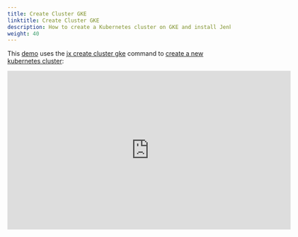 ```yaml
---
title: Create Cluster GKE
linktitle: Create Cluster GKE
description: How to create a Kubernetes cluster on GKE and install Jenkins X
weight: 40
---
```


This [demo](https://www.youtube.com/watch?v=r8-J9Qg-p9U) uses the [jx create cluster gke](/commands/jx_create_cluster_gke) command to [create a new kubernetes cluster](/docs/getting_started/setup/create-cluster/):


<iframe width="640" height="360" src="https://www.youtube.com/embed/r8-J9Qg-p9U" frameborder="0" allow="autoplay; encrypted-media" allowfullscreen></iframe>